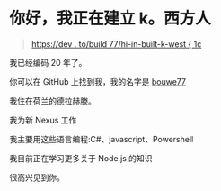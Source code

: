 # 你好，我正在建立 k。西方人

> [https://dev . to/build 77/hi-in-built-k-west { 1c](https://dev.to/bouwe77/hi-im-bouwe-k-westerdijk)

我已经编码 20 年了。

你可以在 GitHub 上找到我，我的名字是 [bouwe77](https://github.com/bouwe77)

我住在荷兰的德拉赫滕。

我为新 Nexus 工作

我主要用这些语言编程:C#、javascript、Powershell

我目前正在学习更多关于 Node.js 的知识

很高兴见到你。